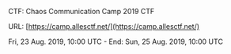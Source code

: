 CTF: Chaos Communication Camp 2019 CTF

URL: [https://camp.allesctf.net/](https://camp.allesctf.net/)

Fri, 23 Aug. 2019, 10:00 UTC - End: Sun, 25 Aug. 2019, 10:00 UTC
